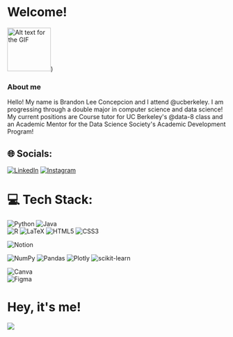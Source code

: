 
<h1>Welcome!
</h1>

<img src="https://media0.giphy.com/media/bcKmIWkUMCjVm/giphy.gif?cid=ecf05e47eycye0b6bovev92zq3e55o2qowlqn9vozpb95seb&ep=v1_gifs_search&rid=giphy.gif&ct=g" width="100" height="100" alt="Alt text for the GIF"/>)



### About me 
Hello! My name is Brandon Lee Concepcion and I attend @ucberkeley. I am progressing through a double major in computer science and data science! My current positions are Course tutor for UC Berkeley's @data-8 class and an Academic Mentor for the Data Science Society's Academic Development Program! 

## 🌐 Socials:
[![LinkedIn](https://img.shields.io/badge/LinkedIn-%230077B5.svg?logo=linkedin&logoColor=white)](https://www.linkedin.com/in/brandon-concepcion-a161b4248/) 
[![Instagram](https://img.shields.io/badge/Instagram-%23E4405F.svg?logo=Instagram&logoColor=white)](https://www.instagram.com/bran.bato/) 

# 💻 Tech Stack:
![Python](https://img.shields.io/badge/python-3670A0?style=plastic&logo=python&logoColor=ffdd54) 
![Java](https://img.shields.io/badge/java-%23ED8B00.svg?style=plastic&logo=java&logoColor=white) 	
![R](https://img.shields.io/badge/r-%23276DC3.svg?style=plastic&logo=r&logoColor=white)
![LaTeX](https://img.shields.io/badge/latex-%23008080.svg?style=plastic&logo=latex&logoColor=white) 
![HTML5](https://img.shields.io/badge/html5-%23E34F26.svg?style=plastic&logo=html5&logoColor=white) 
![CSS3](https://img.shields.io/badge/css3-%231572B6.svg?style=plastic&logo=css3&logoColor=white)


![Notion](https://img.shields.io/badge/Notion-%23000000.svg?style=plastic&logo=notion&logoColor=white)


![NumPy](https://img.shields.io/badge/numpy-%23013243.svg?style=plastic&logo=numpy&logoColor=white) 
![Pandas](https://img.shields.io/badge/pandas-%23150458.svg?style=plastic&logo=pandas&logoColor=white) 
![Plotly](https://img.shields.io/badge/Plotly-%233F4F75.svg?style=plastic&logo=plotly&logoColor=white) 
![scikit-learn](https://img.shields.io/badge/scikit--learn-%23F7931E.svg?style=plastic&logo=scikit-learn&logoColor=white)


![Canva](https://img.shields.io/badge/Canva-%2300C4CC.svg?style=plastic&logo=Canva&logoColor=white) 	
![Figma](https://img.shields.io/badge/figma-%23F24E1E.svg?style=plastic&logo=figma&logoColor=white)

<h1>
  Hey, it's me!
</h1>

<img src= "https://media.licdn.com/dms/image/D5603AQGVLVwPuBkasQ/profile-displayphoto-shrink_800_800/0/1676583527337?e=1704326400&v=beta&t=aKWEfdB7DWyyrY5lkpK5Bo4vZmxWr_TFD8vnhjxq0YE">








<!--
**branbato/branbato** is a ✨ _special_ ✨ repository because its `README.md` (this file) appears on your GitHub profile.

Here are some ideas to get you started:

- 🔭 I’m currently working on ...
- 🌱 I’m currently learning ...
- 👯 I’m looking to collaborate on ...
- 🤔 I’m looking for help with ...
- 💬 Ask me about ...
- 📫 How to reach me: ...
- 😄 Pronouns: ...
- ⚡ Fun fact: ...
-->
